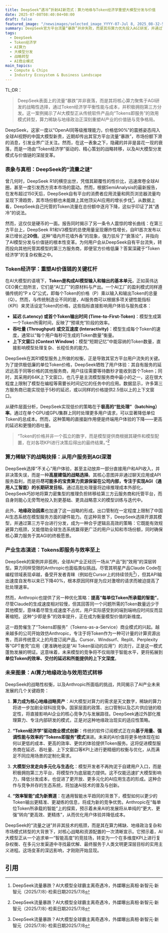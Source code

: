```yaml
---
title: DeepSeek“遇冷”折射AI新范式：算力地缘与Token经济学重塑大模型分发与价值
date: 2025-07-08T08:40:04+08:00
draft: false
featured_image: "/newsimages/selected_image_YYYY-07-Jul 8, 2025_08-32-52-789.jpg"
summary: DeepSeek官方平台流量“暴跌”并非失败，而是其将算力优先投入AGI研发，并通过Token经济学牺牲用户体验以实现极低成本的战略选择。这促使DeepSeek模型在第三方平台实现爆炸式增长，预示着AI大模型正从传统订阅模式向“Tokens即服务”的效用模式转型，算力稀缺与地缘政治因素正深刻重塑AI产业的价值链与分发策略。
tags: 
  - DeepSeek
  - Token经济学
  - AI算力
  - 大模型分发
  - 战略转型
  - AI商业模式
main_topics: 
  - Compute & Chips
  - Industry Ecosystem & Business Landscape
---
```


TL;DR：
>DeepSeek表面上的流量“暴跌”并非衰落，而是其将核心算力聚焦于AGI研发的战略性选择，通过Token经济学平衡性能与成本，并积极拥抱第三方分发。这一案例揭示了AI大模型正从传统软件产品向“Tokens即服务”的效用模式转型，算力稀缺与地缘政治正深刻重塑AI产业的价值链与竞争格局。

DeepSeek，这家一度以“OpenAI同等级推理能力，价格低90%”的震撼姿态闯入全球AI视野的中国大模型新贵，近期却传出其官方平台流量“暴跌”，市场份额下滑的消息，引发业界广泛关注。然而，在这一表象之下，隐藏的并非是昙花一现的衰落，而是一场由“Token经济学”驱动的、精心策划的战略转移，以及AI大模型分发模式与价值链的深层变革。

### 表象与真相：DeepSeek的“流量之谜”

曾几何时，DeepSeek R1的横空出世，凭借其颠覆性的性价比，迅速席卷全球AI圈，甚至一度引发西方资本市场的震动。然而，根据SemiAnalysis的最新报告，在发布超过150天后，DeepSeek自有平台的消费者应用流量和网页浏览器流量均呈现下滑趋势，其市场份额也未能跟上其他顶尖AI应用的增长步伐[^1]。从数据上看，DeepSeek自己托管的Token流量在总份额中逐月下降，这似乎印证了其“遇冷”的说法。

然而，这仅仅是硬币的一面。报告同时揭示了另一条令人震惊的增长曲线：在第三方平台上，DeepSeek R1和V3模型的总使用量呈现爆炸性增长，自R1首次发布以来已增长近**20倍**。这种“墙内开花墙外香”的现象，强力驳斥了“衰落论”，并指向了AI模型分发与价值链的根本性变革。为何用户会从DeepSeek自有平台流失，转而投向其他托管其模型的第三方服务商，即便官方价格低廉？答案深藏于“Token经济学”的复杂权衡之中。

### Token经济学：重塑AI价值链的关键杠杆

在AI大模型的语境下，**Token是构成AI模型输入和输出的基本单元**，正如英伟达CEO黄仁勋所言，它们是“AI工厂”的原材料与产出。一个AI工厂的盈利模式同样遵循传统的“P x Q”公式，即每个Token的价格（P）乘以输入和输出Token的总量（Q）。然而，与传统制造业不同的是，AI服务商可以根据多项关键性能指标（KPI）来灵活设定Token的价格，这些指标直接影响用户体验与服务成本：

*   **延迟 (Latency) 或首个Token输出时间 (Time-to-First-Token)**：模型生成第一个Token所需时间，反映了“预填充”阶段的效率。
*   **吞吐量 (Throughput) 或交互速度 (Interactivity)**：模型生成每个Token的速度，通常以“每个用户每秒可生成的Token数量”衡量。
*   **上下文窗口 (Context Window)**：模型“短期记忆”中能容纳的Token数量，直接影响模型处理复杂、长程任务的能力。

DeepSeek在其R1模型服务上所做的权衡，正是导致其官方平台用户流失的关键。为了提供极低廉的单位Token价格，DeepSeek牺牲了用户体验：其自有服务的延迟远高于同等价格的其他服务商，用户往往需要等待数秒才能收到首个Token；同时，其采用的64K上下文窗口，也几乎是主流模型服务商中最小的之一，这在很大程度上限制了模型在编程等需要长时间记忆的任务中的应用。数据显示，许多第三方服务商已能实现低于5秒的延迟，或以同样的价格提供2.5倍以上的上下文窗口。

从硬件层面分析，DeepSeek实现低价的策略在于**极高的“批处理”（batching）率**。通过在单个GPU或GPU集群上同时处理更多用户请求，可以显著降低单位Token的总成本。然而，这种策略的直接副作用便是终端用户体验的下降——更高的延迟和更慢的吞吐量。

>“Token的价格并非一个孤立的数字，而是模型提供商根据其硬件和模型配置，在对各项KPI进行决策后得出的最终结果。”[^1]

### 算力稀缺下的战略抉择：从用户服务到AGI深潜

DeepSeek选择“不关心”用户体验，甚至主动放弃一部分直接用户和API收入，并非决策失误，而是一种**高屋建瓴的战略选择**。其核心意图并非通过聊天应用或API服务盈利，而是将**尽可能多的宝贵算力资源保留在公司内部，专注于实现AGI（通用人工智能）的长期研发目标**。通过高批处理量将边缘推理成本外部化，DeepSeek巧妙地将算力密集型的推理负担转移给第三方云服务商和托管平台，而自身则能心无旁骛地投入到更基础、更具战略意义的模型训练与迭代中。

此外，**地缘政治因素**也加速了这一战略的形成。出口管制在一定程度上限制了中国AI生态系统在模型服务方面的硬件能力。在这种背景下，DeepSeek选择开源其模型，并通过第三方平台进行分发，成为一种合乎逻辑且高效的策略：它既能有效规避算力瓶颈，又能借助全球生态系统赢得更广泛的用户认知和市场份额，同时确保核心算力服务于其AGI的终极愿景。

### 产业生态演进：Tokens即服务与效率至上

DeepSeek的案例并非孤例，全球AI产业正经历一场从“产品”到“效用”的深层转型。算力同样受限的Anthropic也面临类似挑战。尽管其明星产品Claude Code在编程领域表现卓越，备受开发者青睐（例如在Cursor上的持续领先[^1]），但其API输出速度自发布以来已下降40%，根本原因同样是为应对激增的请求而被迫提高了批处理速率。

然而，Anthropic也提供了另一种优化策略：**提高“每单位Token所承载的智能”**。尽管Claude的生成速度相对较慢，但其回答同一个问题所需的Token数量远少于其他模型，意味着尽管生成速度不占优，用户实际感受到的端到端响应时间反而显著缩短。这种“少即是多”的效率提升，正在成为衡量模型价值的新维度。

这一趋势催生了“Tokens即服务”（Tokens-as-a-Service）商业模式的兴起。越来越多的公司开始效仿Anthropic，专注于将Token作为一种可计量的计算资源出售，而非传统意义上的月度订阅产品。Cursor、Windsurf、Replit、Perplexity等“GPT套壳”应用（更准确地说是“AI Token驱动的应用”）的流行，正是这一模式蓬勃发展的明证。这意味着，未来模型的竞争将不仅局限于智能水平，更将拓展到**单位Token的效率、交付的延迟和所能提供的上下文深度**。

### 未来图景：AI算力地缘政治与效用范式转移

DeepSeek的战略性权衡，以及Anthropic所面临的挑战，共同揭示了AI产业未来发展的几个关键趋势：

1.  **算力成为核心地缘战略资产**：AI大模型对算力的需求是天文数字，稀缺的算力将进一步加剧全球科技竞争。国家层面的政策、出口管制以及芯片供应链的稳定性，将直接影响AI企业的核心竞争力与发展路径。DeepSeek通过外部化推理算力、专注内部研发的模式，正是对这种地缘政治现实的适应性策略。

2.  **“Token经济学”驱动商业模式创新**：传统的软件订阅模式正在向**基于用量、强调性能与效率的“Tokens即服务”模式**演进。未来的AI价值将更多地体现在如何以更低的成本、更高的效率、更优的体验提供Token服务。这将促进模型服务商在延迟、吞吐量、上下文窗口等KPI上进行更精细的权衡与优化，从而满足不同应用场景的定制化需求。

3.  **大模型分发走向多元化与生态化**：模型开发者不再拘泥于自建用户入口，而是积极拥抱第三方平台，将模型作为底层能力提供。这不仅能迅速扩大模型影响力，降低分发成本，也促进了更开放、更多元化的AI应用生态的形成。这种合作与竞争并存的生态系统，将加速AI技术的普及与创新。

4.  **“效率智能”成为新赛道**：在通用智能水平趋同的背景下，模型如何以更少的Token输出更精准、更凝练的信息，将成为新的竞争优势。Anthropic在“每单位Token所承载的智能”上的探索，预示着未来AI的发展将从单纯的“更大、更强”转向“更高效、更精炼”，从而优化用户体验并降低成本。

DeepSeek的“流量之谜”并非其技术的瓶颈，而是其在算力稀缺、地缘政治复杂和市场模式转型的大背景下，对核心战略和资源配置的一次清晰宣示。它预示着，AI大模型正从一个追求单一“智能高度”的竞技场，转变为一个在多维度KPI上进行复杂权衡、在多元分发渠道中寻找最优解、最终服务于人类文明更深层目标的实用主义进程。这场变革的深远影响，才刚刚开始显现。

## 引用

[^1]: DeepSeek流量暴跌？AI大模型全球霸主离奇遇冷，外媒曝出真相·新智元·新智元（2025/7/8）·检索日期2025/7/8
[^2]: 流量骤降30%背后，DeepSeek选择死磕训练效率，而非内卷产品体验 ·36氪·（2025/5）·检索日期2025/7/8
